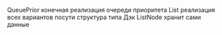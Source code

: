 QueuePrior конечная реализация очереди приоритета 
List реализация всех вариантов посути структура типа Дэк
ListNode хранит  сами данные
